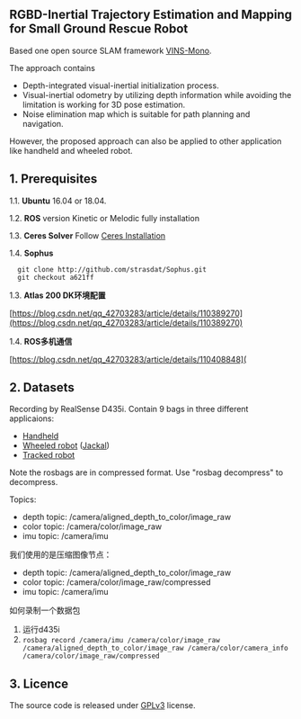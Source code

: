 ## RGBD-Inertial Trajectory Estimation and Mapping for Small Ground Rescue Robot
Based one open source SLAM framework [VINS-Mono](https://github.com/HKUST-Aerial-Robotics/VINS-Mono).

The approach contains
+ Depth-integrated visual-inertial initialization process.
+ Visual-inertial odometry by utilizing depth information while avoiding the limitation is working for 3D pose estimation.
+ Noise elimination map which is suitable for path planning and navigation.

However, the proposed approach can also be applied to other application like handheld and wheeled robot.

## 1. Prerequisites
1.1. **Ubuntu** 16.04 or 18.04.

1.2. **ROS** version Kinetic or Melodic fully installation

1.3. **Ceres Solver**
Follow [Ceres Installation](http://ceres-solver.org/installation.html)

1.4. **Sophus**
```
  git clone http://github.com/strasdat/Sophus.git
  git checkout a621ff
```

1.3. **Atlas 200 DK环境配置**

[https://blog.csdn.net/qq_42703283/article/details/110389270](https://blog.csdn.net/qq_42703283/article/details/110389270)

1.4. **ROS多机通信**

[https://blog.csdn.net/qq_42703283/article/details/110408848](

## 2. Datasets

Recording by RealSense D435i. Contain 9 bags in three different applicaions:
+ [Handheld](https://star-center.shanghaitech.edu.cn/seafile/d/0ea45d1878914077ade5/)
+ [Wheeled robot](https://star-center.shanghaitech.edu.cn/seafile/d/78c0375114854774b521/) ([Jackal](https://www.clearpathrobotics.com/jackal-small-unmanned-ground-vehicle/))
+ [Tracked robot](https://star-center.shanghaitech.edu.cn/seafile/d/f611fc44df0c4b3d936d/)

Note the rosbags are in compressed format. Use "rosbag decompress" to decompress.

Topics:
+ depth topic: /camera/aligned_depth_to_color/image_raw
+ color topic: /camera/color/image_raw
+ imu topic: /camera/imu

我们使用的是压缩图像节点：

+ depth topic: /camera/aligned_depth_to_color/image_raw
+ color topic: /camera/color/image_raw/compressed
+ imu topic: /camera/imu

如何录制一个数据包

1. 运行d435i
2. `rosbag record /camera/imu /camera/color/image_raw /camera/aligned_depth_to_color/image_raw /camera/color/camera_info /camera/color/image_raw/compressed`


## 3. Licence
The source code is released under [GPLv3](http://www.gnu.org/licenses/) license.
